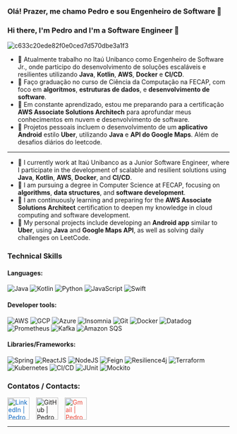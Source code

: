 ### Olá! Prazer, me chamo Pedro e sou Engenheiro de Software 👋

### Hi there, I'm Pedro and I'm a Software Engineer 👋

 
![c633c20ede82f0e0ced7d570dbe3a1f3](https://user-images.githubusercontent.com/70382532/138322189-2db8df52-9dcb-40a0-88a8-c365466bd33d.gif)


- 🔭 Atualmente trabalho no Itaú Unibanco como Engenheiro de Software Jr., onde participo do desenvolvimento de soluções escaláveis e resilientes utilizando **Java**, **Kotlin**, **AWS**, **Docker** e **CI/CD**.
- 🌱 Faço graduação no curso de Ciência da Computação na FECAP, com foco em **algoritmos**, **estruturas de dados**, e **desenvolvimento de software**.
- 🚀 Em constante aprendizado, estou me preparando para a certificação **AWS Associate Solutions Architech** para aprofundar meus conhecimentos em nuvem e desenvolvimento de software.
- 💼 Projetos pessoais incluem o desenvolvimento de um **aplicativo Android** estilo **Uber**, utilizando **Java** e **API do Google Maps**. Além de desafios diários do leetcode.
------------------------------------------------------------------------------------------------------------------------------------------------------------------------------------------------
- 🔭 I currently work at Itaú Unibanco as a Junior Software Engineer, where I participate in the development of scalable and resilient solutions using **Java**, **Kotlin**, **AWS**, **Docker**, and **CI/CD**.
- 🌱 I am pursuing a degree in Computer Science at FECAP, focusing on **algorithms**, **data structures**, and **software development**.
- 🚀 I am continuously learning and preparing for the **AWS Associate Solutions Architect** certification to deepen my knowledge in cloud computing and software development.
- 💼 My personal projects include developing an **Android app** similar to **Uber**, using **Java** and **Google Maps API**, as well as solving daily challenges on LeetCode.


### Technical Skills

#### Languages:
![Java](https://img.shields.io/badge/Java-007396?style=for-the-badge&logo=java&logoColor=white)
![Kotlin](https://img.shields.io/badge/Kotlin-7F52FF?style=for-the-badge&logo=kotlin&logoColor=white)
![Python](https://img.shields.io/badge/Python-3776AB?style=for-the-badge&logo=python&logoColor=white)
![JavaScript](https://img.shields.io/badge/JavaScript-F7DF1E?style=for-the-badge&logo=javascript&logoColor=black)
![Swift](https://img.shields.io/badge/Swift-F05138?style=for-the-badge&logo=swift&logoColor=white)

#### Developer tools:
  ![AWS](https://img.shields.io/badge/AWS-232F3E?style=for-the-badge&logo=amazonaws&logoColor=white)
  ![GCP](https://img.shields.io/badge/GCP-4285F4?style=for-the-badge&logo=googlecloud&logoColor=white)
  ![Azure](https://img.shields.io/badge/Azure-0089D6?style=for-the-badge&logo=microsoftazure&logoColor=white)
  ![Insomnia](https://img.shields.io/badge/Insomnia-4000B6?style=for-the-badge&logo=insomnia&logoColor=white)
  ![Git](https://img.shields.io/badge/Git-F05032?style=for-the-badge&logo=git&logoColor=white)
  ![Docker](https://img.shields.io/badge/Docker-2496ED?style=for-the-badge&logo=docker&logoColor=white)
  ![Datadog](https://img.shields.io/badge/Datadog-6348FE?style=for-the-badge&logo=datadog&logoColor=white)
  ![Prometheus](https://img.shields.io/badge/Prometheus-E6522C?style=for-the-badge&logo=prometheus&logoColor=white)
  ![Kafka](https://img.shields.io/badge/Kafka-231F20?style=for-the-badge&logo=apachekafka&logoColor=white)
  ![Amazon SQS](https://img.shields.io/badge/Amazon_SQS-FF9900?style=for-the-badge&logo=amazonaws&logoColor=white)

#### Libraries/Frameworks:
  ![Spring](https://img.shields.io/badge/Spring-6DB33F?style=for-the-badge&logo=spring&logoColor=white)
  ![ReactJS](https://img.shields.io/badge/ReactJS-61DAFB?style=for-the-badge&logo=react&logoColor=black)
  ![NodeJS](https://img.shields.io/badge/Node.js-339933?style=for-the-badge&logo=node.js&logoColor=white)
  ![Feign](https://img.shields.io/badge/Feign-50B5E6?style=for-the-badge&logo=java&logoColor=white)
  ![Resilience4j](https://img.shields.io/badge/Resilience4j-00C4B3?style=for-the-badge&logo=java&logoColor=white)
  ![Terraform](https://img.shields.io/badge/Terraform-7B42BC?style=for-the-badge&logo=terraform&logoColor=white)
  ![Kubernetes](https://img.shields.io/badge/Kubernetes-326CE5?style=for-the-badge&logo=kubernetes&logoColor=white)
  ![CI/CD](https://img.shields.io/badge/CI/CD-3E9BEB?style=for-the-badge&logo=jenkins&logoColor=white)
  ![JUnit](https://img.shields.io/badge/JUnit-25A162?style=for-the-badge&logo=junit&logoColor=white)
  ![Mockito](https://img.shields.io/badge/Mockito-2E6D00?style=for-the-badge&logo=mockito&logoColor=white)



### Contatos / Contacts:

[<img align="left" alt="LinkedIn | Pedro Lemos" width="50px" src="https://cdn.jsdelivr.net/npm/simple-icons@v3/icons/linkedin.svg" style="color: #0A66C2; margin-right: 15px;" />][linkedin]
[<img align="left" alt="GitHub | Pedro Lemos" width="50px" src="https://cdn.jsdelivr.net/npm/simple-icons@v3/icons/github.svg" style="color: #181717; margin-right: 15px;" />][github]
[<img align="left" alt="Gmail | Pedro Lemos" width="50px" src="https://cdn.jsdelivr.net/npm/simple-icons@v3/icons/gmail.svg" style="color: #EA4335; margin-right: 15px;" />][gmail]

<br />
<br />
<br />

---

[linkedin]: https://www.linkedin.com/in/pedro-lemos-a7b77b192/
[github]: https://github.com/Pedro-Lemos
[gmail]: mailto:pedro.hlemos2003@gmail.com
